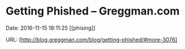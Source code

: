 # Getting Phished – Greggman.com

Date: 2016-11-15 18:11:25
[[phising]]

URL: [http://blog.greggman.com/blog/getting-phished/#more-3076]
